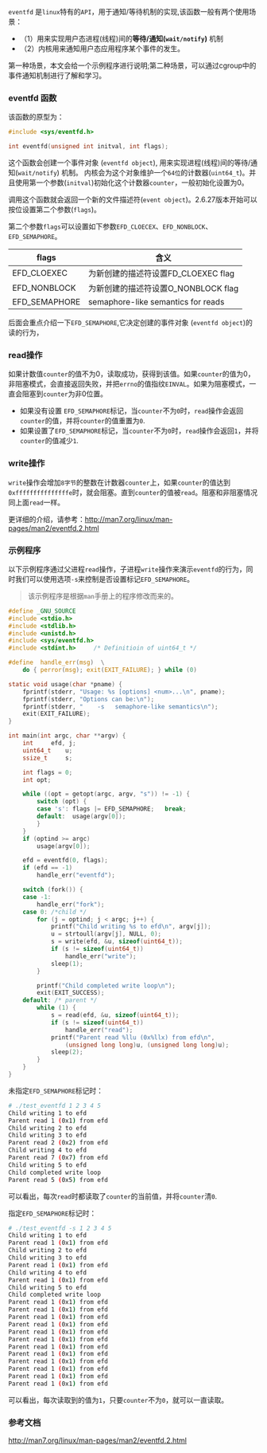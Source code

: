 `eventfd` 是`linux`特有的`API`，用于通知/等待机制的实现,该函数一般有两个使用场景：

* （1）用来实现用户态进程(线程)间的**等待/通知(`wait/notify`)** 机制
* （2）内核用来通知用户态应用程序某个事件的发生。

第一种场景，本文会给一个示例程序进行说明;第二种场景，可以通过cgroup中的事件通知机制进行了解和学习。

<!--more-->

### eventfd 函数
该函数的原型为：

```c
#include <sys/eventfd.h>

int eventfd(unsigned int initval, int flags);
```
这个函数会创建一个事件对象 (`eventfd object`), 用来实现进程(线程)间的等待/通知(`wait/notify`) 机制。 内核会为这个对象维护一个`64位`的计数器(`uint64_t`)。并且使用第一个参数(`initval`)初始化这个计数器`counter`，一般初始化设置为0。

调用这个函数就会返回一个新的文件描述符(`event object`)。2.6.27版本开始可以按位设置第二个参数(`flags`)。	

第二个参数`flags`可以设置如下参数`EFD_CLOECEX`、`EFD_NONBLOCK`、`EFD_SEMAPHORE`。

| flags | 含义|
| --- | ---|
|EFD_CLOEXEC|为新创建的描述符设置FD_CLOEXEC flag|
|EFD_NONBLOCK|为新创建的描述符设置O_NONBLOCK flag|
|EFD_SEMAPHORE|semaphore-like semantics for reads|

后面会重点介绍一下`EFD_SEMAPHORE`,它决定创建的事件对象 (`eventfd object`)的读的行为，

### read操作

如果计数值`counter`的值不为0，读取成功，获得到该值。如果`counter`的值为0，非阻塞模式，会直接返回失败，并把`errno`的值指纹`EINVAL`。如果为阻塞模式，一直会阻塞到`counter`为非0位置。

* 如果没有设置 `EFD_SEMAPHORE`标记，当`counter`不为`0`时，`read`操作会返回`counter`的值，并将`counter`的值重置为`0`.
* 如果设置了`EFD_SEMAPHORE`标记，当`counter`不为`0`时，`read`操作会返回`1`，并将`counter`的值减少`1`.
				 
				 
### write操作

`write`操作会增加`8字节`的整数在计数器`counter`上，如果`counter`的值达到`0xfffffffffffffffe`时，就会阻塞。直到`counter`的值被`read`。阻塞和非阻塞情况同上面`read`一样。


更详细的介绍，请参考：http://man7.org/linux/man-pages/man2/eventfd.2.html



### 示例程序

以下示例程序通过父进程`read`操作，子进程`write`操作来演示`eventfd`的行为，同时我们可以使用选项`-s`来控制是否设置标记`EFD_SEMAPHORE`。

> 该示例程序是根据`man`手册上的程序修改而来的。


```c
#define _GNU_SOURCE
#include <stdio.h>
#include <stdlib.h>
#include <unistd.h>
#include <sys/eventfd.h>
#include <stdint.h>		/* Definitioin of uint64_t */

#define  handle_err(msg)  \
	do { perror(msg); exit(EXIT_FAILURE); } while (0)

static void usage(char *pname) {
	fprintf(stderr, "Usage: %s [options] <num>...\n", pname);
	fprintf(stderr, "Options can be:\n");
	fprintf(stderr, "    -s   semaphore-like semantics\n");
	exit(EXIT_FAILURE);
}

int main(int argc, char **argv) {
	int		efd, j;
	uint64_t	u;
	ssize_t		s;

	int flags = 0;
	int opt;

	while ((opt = getopt(argc, argv, "s")) != -1) {
		switch (opt) {
		case 's': flags |= EFD_SEMAPHORE;	break;
		default:  usage(argv[0]);
		}
	}
	if (optind >= argc)
		usage(argv[0]);

	efd = eventfd(0, flags);
	if (efd == -1)
		handle_err("eventfd");

	switch (fork()) {
	case -1:
		handle_err("fork");
	case 0: /*child */
		for (j = optind; j < argc; j++) {
			printf("Child writing %s to efd\n", argv[j]);
			u = strtoull(argv[j], NULL, 0);
			s = write(efd, &u, sizeof(uint64_t));
			if (s != sizeof(uint64_t))
				handle_err("write");
			sleep(1);
		}

		printf("Child completed write loop\n");
		exit(EXIT_SUCCESS);
	default: /* parent */
		while (1) {
			s = read(efd, &u, sizeof(uint64_t));
			if (s != sizeof(uint64_t))
				handle_err("read");
			printf("Parent read %llu (0x%llx) from efd\n",
				(unsigned long long)u, (unsigned long long)u);
			sleep(2);
		}
	}
}

```

未指定`EFD_SEMAPHORE`标记时：

```bash
# ./test_eventfd 1 2 3 4 5
Child writing 1 to efd
Parent read 1 (0x1) from efd
Child writing 2 to efd
Child writing 3 to efd
Parent read 2 (0x2) from efd
Child writing 4 to efd
Parent read 7 (0x7) from efd
Child writing 5 to efd
Child completed write loop
Parent read 5 (0x5) from efd
```
可以看出，每次`read`时都读取了`counter`的当前值，并将`counter`清`0`.


指定`EFD_SEMAPHORE`标记时：

```bash
# ./test_eventfd -s 1 2 3 4 5
Child writing 1 to efd
Parent read 1 (0x1) from efd
Child writing 2 to efd
Child writing 3 to efd
Parent read 1 (0x1) from efd
Child writing 4 to efd
Parent read 1 (0x1) from efd
Child writing 5 to efd
Child completed write loop
Parent read 1 (0x1) from efd
Parent read 1 (0x1) from efd
Parent read 1 (0x1) from efd
Parent read 1 (0x1) from efd
Parent read 1 (0x1) from efd
Parent read 1 (0x1) from efd
Parent read 1 (0x1) from efd
Parent read 1 (0x1) from efd
Parent read 1 (0x1) from efd
Parent read 1 (0x1) from efd
Parent read 1 (0x1) from efd
Parent read 1 (0x1) from efd
```

可以看出，每次读取到的值为`1`，只要`counter`不为`0`，就可以一直读取。

### 参考文档

http://man7.org/linux/man-pages/man2/eventfd.2.html
